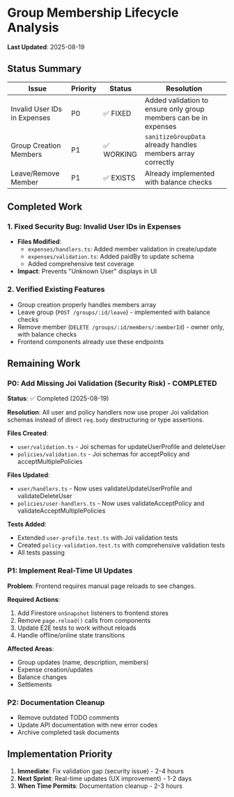 # Group Membership Lifecycle Analysis

**Last Updated**: 2025-08-19

## Status Summary

| Issue | Priority | Status | Resolution |
|-------|----------|--------|------------|
| Invalid User IDs in Expenses | P0 | ✅ FIXED | Added validation to ensure only group members can be in expenses |
| Group Creation Members | P1 | ✅ WORKING | `sanitizeGroupData` already handles members array correctly |
| Leave/Remove Member | P1 | ✅ EXISTS | Already implemented with balance checks |

## Completed Work

### 1. Fixed Security Bug: Invalid User IDs in Expenses
- **Files Modified**: 
  - `expenses/handlers.ts`: Added member validation in create/update
  - `expenses/validation.ts`: Added paidBy to update schema
  - Added comprehensive test coverage
- **Impact**: Prevents "Unknown User" displays in UI

### 2. Verified Existing Features
- Group creation properly handles members array
- Leave group (`POST /groups/:id/leave`) - implemented with balance checks
- Remove member (`DELETE /groups/:id/members/:memberId`) - owner only, with balance checks
- Frontend components already use these endpoints

## Remaining Work

### P0: Add Missing Joi Validation (Security Risk) - COMPLETED

**Status**: ✅ Completed (2025-08-19)

**Resolution**: 
All user and policy handlers now use proper Joi validation schemas instead of direct `req.body` destructuring or type assertions.

**Files Created**:
- `user/validation.ts` - Joi schemas for updateUserProfile and deleteUser
- `policies/validation.ts` - Joi schemas for acceptPolicy and acceptMultiplePolicies

**Files Updated**:
- `user/handlers.ts` - Now uses validateUpdateUserProfile and validateDeleteUser
- `policies/user-handlers.ts` - Now uses validateAcceptPolicy and validateAcceptMultiplePolicies

**Tests Added**:
- Extended `user-profile.test.ts` with Joi validation tests
- Created `policy-validation.test.ts` with comprehensive validation tests
- All tests passing

### P1: Implement Real-Time UI Updates

**Problem**: Frontend requires manual page reloads to see changes.

**Required Actions**:
1. Add Firestore `onSnapshot` listeners to frontend stores
2. Remove `page.reload()` calls from components
3. Update E2E tests to work without reloads
4. Handle offline/online state transitions

**Affected Areas**:
- Group updates (name, description, members)
- Expense creation/updates
- Balance changes
- Settlements

### P2: Documentation Cleanup

- Remove outdated TODO comments
- Update API documentation with new error codes
- Archive completed task documents

## Implementation Priority

1. **Immediate**: Fix validation gap (security issue) - 2-4 hours
2. **Next Sprint**: Real-time updates (UX improvement) - 1-2 days  
3. **When Time Permits**: Documentation cleanup - 2-3 hours